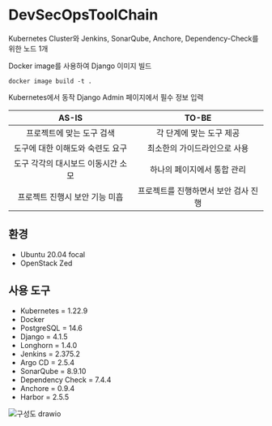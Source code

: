 # DevSecOpsToolChain

Kubernetes Cluster와 Jenkins, SonarQube, Anchore, Dependency-Check를 위한 노드 1개

Docker image를 사용하여 Django 이미지 빌드
```
docker image build -t . 
```
Kubernetes에서 동작
Django Admin 페이지에서 필수 정보 입력

|   AS-IS                       |   TO-BE                           |
|:-----------------------------:|:---------------------------------:|
|프로젝트에 맞는 도구 검색        |각 단계에 맞는 도구 제공             |
|도구에 대한 이해도와 숙련도 요구  |최소한의 가이드라인으로 사용         |
|도구 각각의 대시보드 이동시간 소모|하나의 페이지에서 통합 관리          |
|프로젝트 진행시 보안 기능 미흡    |프로젝트를 진행하면서 보안 검사 진행  |

## 환경
- Ubuntu 20.04 focal
- OpenStack Zed

## 사용 도구
- Kubernetes = 1.22.9
- Docker
- PostgreSQL = 14.6
- Django = 4.1.5
- Longhorn = 1.4.0
- Jenkins = 2.375.2
- Argo CD = 2.5.4
- SonarQube = 8.9.10
- Dependency Check = 7.4.4
- Anchore = 0.9.4
- Harbor = 2.5.5


![구성도 drawio](https://user-images.githubusercontent.com/76959621/218671657-cdecc1a6-c49b-4250-8280-6fe6bc586f5f.png)


